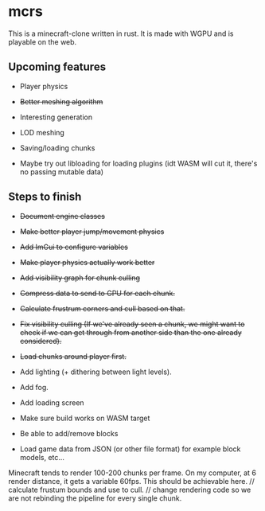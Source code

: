 
# mcrs
This is a minecraft-clone written in rust. It is made with WGPU and is playable on the web.

## Upcoming features
- Player physics
- ~~Better meshing algorithm~~
- Interesting generation
- LOD meshing
- Saving/loading chunks

- Maybe try out libloading for loading plugins (idt WASM will cut it, there's no passing mutable data)

## Steps to finish
- ~~Document engine classes~~
- ~~Make better player jump/movement physics~~
- ~~Add ImGui to configure variables~~
- ~~Make player physics actually work better~~
- ~~Add visibility graph for chunk culling~~
- ~~Compress data to send to GPU for each chunk.~~

- ~~Calculate frustrum corners and cull based on that.~~
- ~~Fix visibility culling (If we've already seen a chunk, we might want to check if we can get through from another side than the one already considered).~~
- ~~Load chunks around player first.~~
- Add lighting (+ dithering between light levels).
- Add fog.

- Add loading screen
- Make sure build works on WASM target
- Be able to add/remove blocks

- Load game data from JSON (or other file format) for example block models, etc...

Minecraft tends to render 100-200 chunks per frame. On my computer, at 6 render distance, it gets a variable 60fps. This should be achievable here.
// calculate frustum bounds and use to cull.
// change rendering code so we are not rebinding the pipeline for every single chunk.